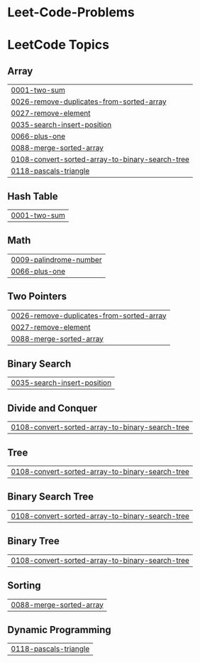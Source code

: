 # Leet-Code-Problems
<!---LeetCode Topics Start-->
# LeetCode Topics
## Array
|  |
| ------- |
| [0001-two-sum](https://github.com/Muskanpoddar/Leet-Code-Problems/tree/master/0001-two-sum) |
| [0026-remove-duplicates-from-sorted-array](https://github.com/Muskanpoddar/Leet-Code-Problems/tree/master/0026-remove-duplicates-from-sorted-array) |
| [0027-remove-element](https://github.com/Muskanpoddar/Leet-Code-Problems/tree/master/0027-remove-element) |
| [0035-search-insert-position](https://github.com/Muskanpoddar/Leet-Code-Problems/tree/master/0035-search-insert-position) |
| [0066-plus-one](https://github.com/Muskanpoddar/Leet-Code-Problems/tree/master/0066-plus-one) |
| [0088-merge-sorted-array](https://github.com/Muskanpoddar/Leet-Code-Problems/tree/master/0088-merge-sorted-array) |
| [0108-convert-sorted-array-to-binary-search-tree](https://github.com/Muskanpoddar/Leet-Code-Problems/tree/master/0108-convert-sorted-array-to-binary-search-tree) |
| [0118-pascals-triangle](https://github.com/Muskanpoddar/Leet-Code-Problems/tree/master/0118-pascals-triangle) |
## Hash Table
|  |
| ------- |
| [0001-two-sum](https://github.com/Muskanpoddar/Leet-Code-Problems/tree/master/0001-two-sum) |
## Math
|  |
| ------- |
| [0009-palindrome-number](https://github.com/Muskanpoddar/Leet-Code-Problems/tree/master/0009-palindrome-number) |
| [0066-plus-one](https://github.com/Muskanpoddar/Leet-Code-Problems/tree/master/0066-plus-one) |
## Two Pointers
|  |
| ------- |
| [0026-remove-duplicates-from-sorted-array](https://github.com/Muskanpoddar/Leet-Code-Problems/tree/master/0026-remove-duplicates-from-sorted-array) |
| [0027-remove-element](https://github.com/Muskanpoddar/Leet-Code-Problems/tree/master/0027-remove-element) |
| [0088-merge-sorted-array](https://github.com/Muskanpoddar/Leet-Code-Problems/tree/master/0088-merge-sorted-array) |
## Binary Search
|  |
| ------- |
| [0035-search-insert-position](https://github.com/Muskanpoddar/Leet-Code-Problems/tree/master/0035-search-insert-position) |
## Divide and Conquer
|  |
| ------- |
| [0108-convert-sorted-array-to-binary-search-tree](https://github.com/Muskanpoddar/Leet-Code-Problems/tree/master/0108-convert-sorted-array-to-binary-search-tree) |
## Tree
|  |
| ------- |
| [0108-convert-sorted-array-to-binary-search-tree](https://github.com/Muskanpoddar/Leet-Code-Problems/tree/master/0108-convert-sorted-array-to-binary-search-tree) |
## Binary Search Tree
|  |
| ------- |
| [0108-convert-sorted-array-to-binary-search-tree](https://github.com/Muskanpoddar/Leet-Code-Problems/tree/master/0108-convert-sorted-array-to-binary-search-tree) |
## Binary Tree
|  |
| ------- |
| [0108-convert-sorted-array-to-binary-search-tree](https://github.com/Muskanpoddar/Leet-Code-Problems/tree/master/0108-convert-sorted-array-to-binary-search-tree) |
## Sorting
|  |
| ------- |
| [0088-merge-sorted-array](https://github.com/Muskanpoddar/Leet-Code-Problems/tree/master/0088-merge-sorted-array) |
## Dynamic Programming
|  |
| ------- |
| [0118-pascals-triangle](https://github.com/Muskanpoddar/Leet-Code-Problems/tree/master/0118-pascals-triangle) |
<!---LeetCode Topics End-->